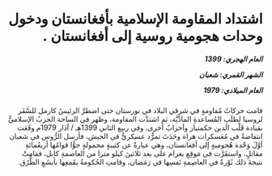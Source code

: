 <h1 dir="rtl">اشتداد المقاومة الإسلامية بأفغانستان ودخول وحدات هجومية روسية إلى أفغانستان  .</h1>

<h5 dir="rtl">العام الهجري:  1399

الشهر القمري: شعبان

العام الميلادي: 1979</h5>

<p dir="rtl">قامت حركاتُ مُقاومةٍ في شرقي البلاد في نورستان حتى اضطرَّ الرئيسُ كارمل للسَّفَر لروسيا لطلَبِ المُساعدةِ المادِّيَّة، ثم اشتدَّت المقاومة، وظهر في الساحة الحزبُ الإسلاميُّ بقيادة قَلْب الدين حكمتيار وأحزابٌ أخرى، وفي ربيع الثاني 1399هـ / آذار 1979م وقَعَت انتفاضةٌ في مُعَسكرات هراة وحَدَثَ تمرُّد عسكريٌّ في الجيش، فأرسل الرُّوس في شعبان أوَّلَ وَحْدة هُجوميةٍ إلى أفغانستان، وهي عبارةٌ عن كتيبةٍ محمولةٍ جوًّا قوامُها أربعُمائةِ مقاتلٍ، واستقَرَّت في مَوقِعِ بغرام على بعد ثلاثينَ كيلو مترا من العاصمةِ كابل، فقامتْ نتيجةَ ذلك ثَوْرةٌ في العاصِمةِ نَفسِها في رَمَضان، وقامتِ الحُكومةُ بقَمعِها بأبشَعِ الطُّرُق.</p></br>

